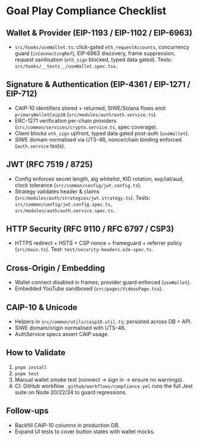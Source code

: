 # Goal Play Compliance Checklist

## Wallet & Provider (EIP-1193 / EIP-1102 / EIP-6963)
- `src/hooks/useWallet.ts`: click-gated `eth_requestAccounts`, concurrency guard (`isConnectingRef`), EIP-6963 discovery, frame suppression, request sanitisation (`eth_sign` blocked, typed data gated). Tests: `src/hooks/__tests__/useWallet.spec.tsx`.

## Signature & Authentication (EIP-4361 / EIP-1271 / EIP-712)
- CAIP-10 identifiers stored + returned; SIWE/Solana flows emit `primaryWalletCaip10` (`src/modules/auth/auth.service.ts`).
- ERC-1271 verification per-chain providers (`src/common/services/crypto.service.ts`, spec coverage).
- Client blocks `eth_sign` upfront, typed data gated post-auth (`useWallet`).
- SIWE domain normalised via UTS-46, nonce/chain binding enforced (`auth.service` tests).

## JWT (RFC 7519 / 8725)
- Config enforces secret length, alg whitelist, KID rotation, exp/iat/aud, clock tolerance (`src/common/config/jwt.config.ts`).
- Strategy validates header & claims (`src/modules/auth/strategies/jwt.strategy.ts`). Tests: `src/common/config/jwt.config.spec.ts`, `src/modules/auth/auth.service.spec.ts`.

## HTTP Security (RFC 9110 / RFC 6797 / CSP3)
- HTTPS redirect + HSTS + CSP nonce + frameguard + referrer policy (`src/main.ts`). Test: `test/security-headers.e2e-spec.ts`.

## Cross-Origin / Embedding
- Wallet connect disabled in frames; provider guard enforced (`useWallet`).
- Embedded YouTube sandboxed (`src/pages/VideosPage.tsx`).

## CAIP-10 & Unicode
- Helpers in `src/common/utils/caip10.util.ts`; persisted across DB + API.
- SIWE domain/origin normalised with UTS-46.
- AuthService specs assert CAIP usage.

## How to Validate
1. `pnpm install`
2. `pnpm test`
3. Manual wallet smoke test (connect -> sign in -> ensure no warnings).
4. CI: GitHub workflow `.github/workflows/compliance.yml` runs the full Jest suite on Node 20/22/24 to guard regressions.

## Follow-ups
- Backfill CAIP-10 columns in production DB.
- Expand UI tests to cover button states with wallet mocks.
